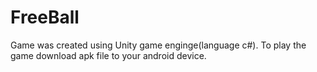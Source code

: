 # FreeBall
Game was created using Unity game enginge(language c#).  To play the game download apk file to your android device.
